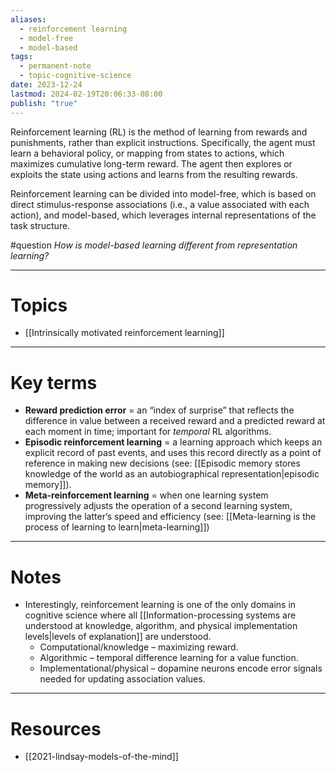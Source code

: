 ```yaml
---
aliases:
  - reinforcement learning
  - model-free
  - model-based
tags:
  - permanent-note
  - topic-cognitive-science
date: 2023-12-24
lastmod: 2024-02-19T20:06:33-08:00
publish: "true"
---
```

Reinforcement learning (RL) is the method of learning from rewards and punishments, rather than explicit instructions. Specifically, the agent must learn a behavioral policy, or mapping from states to actions, which maximizes cumulative long-term reward. The agent then explores or exploits the state using actions and learns from the resulting rewards. 

Reinforcement learning can be divided into model-free, which is based on direct stimulus-response associations (i.e., a value associated with each action), and model-based, which leverages internal representations of the task structure.

#question *How is model-based learning different from representation learning?*

---
# Topics

- [[Intrinsically motivated reinforcement learning]]

---
# Key terms

- **Reward prediction error** = an “index of surprise” that reflects the difference in value between a received reward and a predicted reward at each moment in time; important for *temporal* RL algorithms.
- **Episodic reinforcement learning** = a learning approach which keeps an explicit record of past events, and uses this record directly as a point of reference in making new decisions (see: [[Episodic memory stores knowledge of the world as an autobiographical representation|episodic memory]]).
- **Meta-reinforcement learning** = when one learning system progressively adjusts the operation of a second learning system, improving the latter’s speed and efficiency (see: [[Meta-learning is the process of learning to learn|meta-learning]])

---
# Notes

- Interestingly, reinforcement learning is one of the only domains in cognitive science where all [[Information-processing systems are understood at knowledge, algorithm, and physical implementation levels|levels of explanation]] are understood.
	- Computational/knowledge – maximizing reward.
	- Algorithmic – temporal difference learning for a value function.
	- Implementational/physical – dopamine neurons encode error signals needed for updating association values.

---

# Resources

- [[2021-lindsay-models-of-the-mind]]